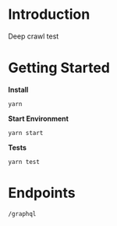 # Introduction 
Deep crawl test

# Getting Started

**Install**

    yarn

**Start Environment**

    yarn start

**Tests**

    yarn test

# Endpoints

`/graphql`

